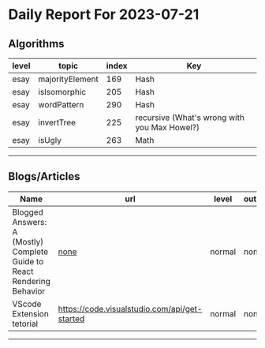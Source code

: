 # Daily Report For 2023-07-21

## Algorithms

| level | topic           | index | Key                                          |
| ----- | --------------- | ----- | -------------------------------------------- |
| esay  | majorityElement | 169   | Hash                                         |
| esay  | isIsomorphic    | 205   | Hash                                         |
| esay  | wordPattern     | 290   | Hash                                         |
| esay  | invertTree      | 225   | recursive (What's wrong with you Max Howel?) |
| esay  | isUgly          | 263   | Math                                         |

---


## Blogs/Articles

| Name                                                                   | url                                                                                                                    | level  | output |
| ---------------------------------------------------------------------- | ---------------------------------------------------------------------------------------------------------------------- | ------ | ------ |
| Blogged Answers: A (Mostly) Complete Guide to React Rendering Behavior | [none](https://blog.isquaredsoftware.com/2020/05/blogged-answers-a-mostly-complete-guide-to-react-rendering-behavior/) | normal | none   |
| VScode Extension tetorial                                              | https://code.visualstudio.com/api/get-started                                                                          | normal | none   |
---
